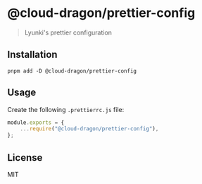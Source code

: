 # @cloud-dragon/prettier-config

> Lyunki's prettier configuration
## Installation

```
pnpm add -D @cloud-dragon/prettier-config
```

## Usage

Create the following `.prettierrc.js` file:

```js
module.exports = {
    ...require("@cloud-dragon/prettier-config"),
};
```

## License

MIT
